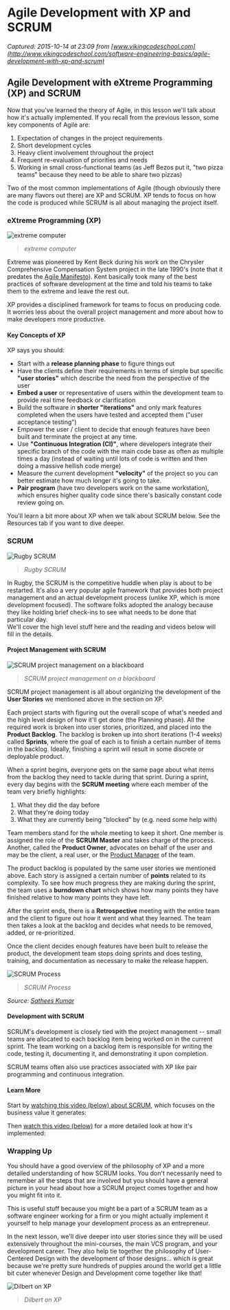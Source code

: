 # Agile Development with XP and SCRUM 

_Captured: 2015-10-14 at 23:09 from [www.vikingcodeschool.com](http://www.vikingcodeschool.com/software-engineering-basics/agile-development-with-xp-and-scrum)_

## Agile Development with eXtreme Programming (XP) and SCRUM

Now that you've learned the theory of Agile, in this lesson we'll talk about how it's actually implemented. If you recall from the previous lesson, some key components of Agile are:

  1. Expectation of changes in the project requirements
  2. Short development cycles
  3. Heavy client involvement throughout the project
  4. Frequent re-evaluation of priorities and needs
  5. Working in small cross-functional teams (as Jeff Bezos put it, "two pizza teams" because they need to be able to share two pizzas)

Two of the most common implementations of Agile (though obviously there are many flavors out there) are XP and SCRUM. XP tends to focus on how the code is produced while SCRUM is all about managing the project itself.

### eXtreme Programming (XP)

![extreme computer](http://s3.amazonaws.com/viking_education/web_development/prep_engineering/extreme_computer_small.jpg)

> _extreme computer_

Extreme was pioneered by Kent Beck during his work on the Chrysler Comprehensive Compensation System project in the late 1990's (note that it predates the [Agile Manifesto](http://agilemanifesto.org/)). Kent basically took many of the best practices of software development at the time and told his teams to take them to the extreme and leave the rest out.

XP provides a disciplined framework for teams to focus on producing code. It worries less about the overall project management and more about how to make developers more productive.

#### Key Concepts of XP

XP says you should:

  * Start with a **release planning phase** to figure things out
  * Have the clients define their requirements in terms of simple but specific **"user stories"** which describe the need from the perspective of the user
  * **Embed a user** or representative of users within the development team to provide real time feedback or clarification
  * Build the software in **shorter "iterations"** and only mark features completed when the users have tested and accepted them ("user acceptance testing")
  * Empower the user / client to decide that enough features have been built and terminate the project at any time.
  * Use **"Continuous Integration (CI)"**, where developers integrate their specific branch of the code with the main code base as often as multiple times a day (instead of waiting until lots of code is written and then doing a massive hellish code merge)
  * Measure the current development **"velocity"** of the project so you can better estimate how much longer it's going to take.
  * **Pair program** (have two developers work on the same workstation), which ensures higher quality code since there's basically constant code review going on.

You'll learn a bit more about XP when we talk about SCRUM below. See the Resources tab if you want to dive deeper.

### SCRUM

![Rugby SCRUM](http://s3.amazonaws.com/viking_education/web_development/prep_engineering/scrum_small.jpg)

> _Rugby SCRUM_

In Rugby, the SCRUM is the competitive huddle when play is about to be restarted. It's also a very popular agile framework that provides both project management and an actual development process (unlike XP, which is more development focused). The software folks adopted the analogy because they like holding brief check-ins to see what needs to be done that particular day.  
We'll cover the high level stuff here and the reading and videos below will fill in the details.

#### Project Management with SCRUM

![SCRUM project management on a blackboard](http://s3.amazonaws.com/viking_education/web_development/prep_engineering/scrum_blackboard_small.jpg)

> _SCRUM project management on a blackboard_

SCRUM project management is all about organizing the development of the **User Stories** we mentioned above in the section on XP.

Each project starts with figuring out the overall scope of what's needed and the high level design of how it'll get done (the Planning phase). All the required work is broken into user stories, prioritized, and placed into the **Product Backlog**. The backlog is broken up into short iterations (1-4 weeks) called **Sprints**, where the goal of each is to finish a certain number of items in the backlog. Ideally, finishing a sprint will result in some discrete or deployable product.

When a sprint begins, everyone gets on the same page about what items from the backlog they need to tackle during that sprint. During a sprint, every day begins with the **SCRUM meeting** where each member of the team very briefly highlights:

  1. What they did the day before
  2. What they're doing today
  3. What they are currently being "blocked" by (e.g. need some help with)

Team members stand for the whole meeting to keep it short. One member is assigned the role of the **SCRUM Master** and takes charge of the process. Another, called the **Product Owner**, advocates on behalf of the user and may be the client, a real user, or the [Product Manager](http://en.wikipedia.org/wiki/Product_manager) of the team.

The product backlog is populated by the same user stories we mentioned above. Each story is assigned a certain number of **points** related to its complexity. To see how much progress they are making during the sprint, the team uses a **burndown chart** which shows how many points they have finished relative to how many points they have left.

After the sprint ends, there is a **Retrospective** meeting with the entire team and the client to figure out how it went and what they learned. The team then takes a look at the backlog and decides what needs to be removed, added, or re-prioritized.

Once the client decides enough features have been built to release the product, the development team stops doing sprints and does testing, training, and documentation as necessary to make the release happen.

![SCRUM Process](http://s3.amazonaws.com/viking_education/web_development/prep_engineering/scrum_process_small.jpg)

> _SCRUM Process_

_Source: [Sathees Kumar](http://satheespractice.blogspot.com/2011/11/what-is-agile-scrum.html)_

#### Development with SCRUM

SCRUM's development is closely tied with the project management -- small teams are allocated to each backlog item being worked on in the current sprint. The team working on a backlog item is responsible for writing the code, testing it, documenting it, and demonstrating it upon completion.

SCRUM teams often also use practices associated with XP like pair programming and continuous integration.

#### Learn More

Start by [watching this video (below) about SCRUM](https://www.youtube.com/watch?v=OJflDE6OaSc), which focuses on the business value it generates:

Then [watch this video (below)](https://www.youtube.com/watch?v=XU0llRltyFM) for a more detailed look at how it's implemented:

### Wrapping Up

You should have a good overview of the philosophy of XP and a more detailed understanding of how SCRUM looks. You don't necessarily need to remember all the steps that are involved but you should have a general picture in your head about how a SCRUM project comes together and how you might fit into it.

This is useful stuff because you might be a part of a SCRUM team as a software engineer working for a firm or you might actually implement it yourself to help manage your development process as an entrepreneur.

In the next lesson, we'll dive deeper into user stories since they will be used extensively throughout the mini-courses, the main VCS program, and your development career. They also help tie together the philosophy of User-Centered Design with the development of those designs... which is great because we're pretty sure hundreds of puppies around the world get a little bit cuter whenever Design and Development come together like that!

![Dilbert on XP](http://globalnerdy.com/wordpress/wp-content/uploads/2007/11/dilbert-xp01.gif)

> _Dilbert on XP_
